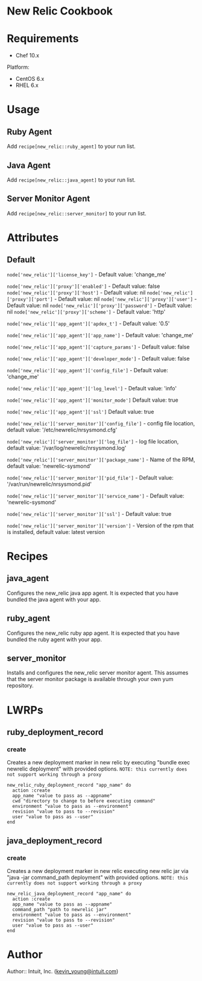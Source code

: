 # New Relic Cookbook

# Requirements
* Chef 10.x

Platform:
* CentOS 6.x
* RHEL 6.x

# Usage
## Ruby Agent
Add `recipe[new_relic::ruby_agent]` to your run list.

## Java Agent
Add `recipe[new_relic::java_agent]` to your run list.

## Server Monitor Agent
Add `recipe[new_relic::server_monitor]` to your run list.

# Attributes
## Default
`node['new_relic']['license_key']` - Default value: 'change_me'

`node['new_relic']['proxy']['enabled']` - Default value: false
`node['new_relic']['proxy']['host']` - Default value: nil
`node['new_relic']['proxy']['port']` - Default value: nil
`node['new_relic']['proxy']['user']` - Default value: nil
`node['new_relic']['proxy']['password']` - Default value: nil
`node['new_relic']['proxy']['scheme']` - Default value: 'http'

`node['new_relic']['app_agent']['apdex_t']` - Default value: '0.5'

`node['new_relic']['app_agent']['app_name']` - Default value: 'change_me'

`node['new_relic']['app_agent']['capture_params']` - Default value: false

`node['new_relic']['app_agent']['developer_mode']` - Default value: false

`node['new_relic']['app_agent']['config_file']` - Default value: 'change_me'

`node['new_relic']['app_agent']['log_level']` - Default value: 'info'

`node['new_relic']['app_agent']['monitor_mode']`   Default value: true

`node['new_relic']['app_agent']['ssl']` Default value: true

`node['new_relic']['server_monitor']['config_file']` - config file location, default value: '/etc/newrelic/nrsysmond.cfg'

`node['new_relic']['server_monitor']['log_file']` - log file location, default value: '/var/log/newrelic/nrsysmond.log'

`node['new_relic']['server_monitor']['package_name']` - Name of the RPM, default value: 'newrelic-sysmond'

`node['new_relic']['server_monitor']['pid_file']` - Default value: '/var/run/newrelic/nrsysmond.pid'

`node['new_relic']['server_monitor']['service_name']` - Default value: 'newrelic-sysmond'

`node['new_relic']['server_monitor']['ssl']` - Default value: true

`node['new_relic']['server_monitor']['version']` - Version of the rpm that is installed, default value: latest version

# Recipes
## java_agent
Configures the new_relic java app agent. It is expected that you have bundled
the java agent with your app.

## ruby_agent
Configures the new_relic ruby app agent. It is expected that you have bundled
the ruby agent with your app.

## server_monitor
Installs and configures the new_relic server monitor agent. This assumes that
the server monitor package is available through your own yum repository.


# LWRPs
## ruby_deployment_record
### create
Creates a new deployment marker in new relic by executing "bundle exec newrelic deployment" with provided options. ```NOTE: this currently does not support
working through a proxy```

    new_relic_ruby_deployment_record "app_name" do
      action :create
      app_name "value to pass as --appname"
      cwd "directory to change to before executing command"
      environment "value to pass as --environment"
      revision "value to pass to --revision"
      user "value to pass as --user"
    end

## java_deployment_record
### create
Creates a new deployment marker in new relic executing new relic jar via "java -jar command_path deployment" with provided options. ```NOTE: this currently
does not support working through a proxy```

    new_relic_java_deployment_record "app_name" do
      action :create
      app_name "value to pass as --appname"
      command_path "path to newrelic jar"
      environment "value to pass as --environment"
      revision "value to pass to --revision"
      user "value to pass as --user"
    end

# Author

Author:: Intuit, Inc. (<kevin_young@intuit.com>)
